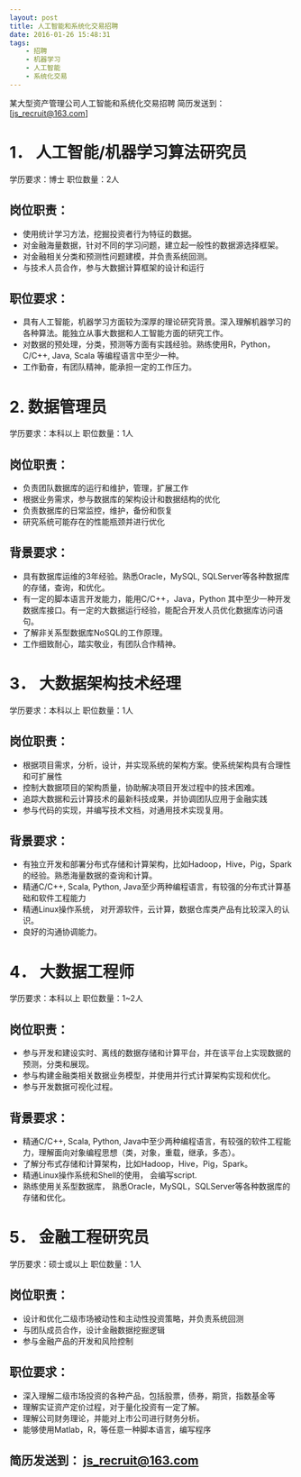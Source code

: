 ```yaml
---
layout: post
title: 人工智能和系统化交易招聘
date: 2016-01-26 15:48:31
tags: 
	- 招聘
	- 机器学习
	- 人工智能
	- 系统化交易
---
```



某大型资产管理公司人工智能和系统化交易招聘
简历发送到： [js_recruit@163.com]

 
 

# 1．  人工智能/机器学习算法研究员

学历要求：博士
职位数量：2人

## 岗位职责：
* 使用统计学习方法，挖掘投资者行为特征的数据。
* 对金融海量数据，针对不同的学习问题，建立起一般性的数据源选择框架。
* 对金融相关分类和预测性问题建模，并负责系统回测。
* 与技术人员合作，参与大数据计算框架的设计和运行
<!-- more -->

## 职位要求：
* 具有人工智能，机器学习方面较为深厚的理论研究背景。深入理解机器学习的各种算法。能独立从事大数据和人工智能方面的研究工作。
* 对数据的预处理，分类，预测等方面有实践经验。熟练使用R，Python，C/C++, Java, Scala 等编程语言中至少一种。
* 工作勤奋，有团队精神，能承担一定的工作压力。
 

# 2.  数据管理员

学历要求：本科以上
职位数量：1人

## 岗位职责：
* 负责团队数据库的运行和维护，管理，扩展工作
* 根据业务需求，参与数据库的架构设计和数据结构的优化
* 负责数据库的日常监控，维护，备份和恢复
* 研究系统可能存在的性能瓶颈并进行优化

## 背景要求：
* 具有数据库运维的3年经验。熟悉Oracle，MySQL, SQLServer等各种数据库的存储，查询，和优化。
* 有一定的脚本语言开发能力，能用C/C++，Java，Python 其中至少一种开发数据库接口。有一定的大数据运行经验，能配合开发人员优化数据库访问语句。
* 了解非关系型数据库NoSQL的工作原理。
* 工作细致耐心，踏实敬业，有团队合作精神。

 

# 3．  大数据架构技术经理

学历要求：本科以上
职位数量：1人

## 岗位职责：
* 根据项目需求，分析，设计，并实现系统的架构方案。使系统架构具有合理性和可扩展性
* 控制大数据项目的架构质量，协助解决项目开发过程中的技术困难。
* 追踪大数据和云计算技术的最新科技成果，并协调团队应用于金融实践
* 参与代码的实现，并编写技术文档，对通用技术实现复用。

## 背景要求：
* 有独立开发和部署分布式存储和计算架构，比如Hadoop，Hive，Pig，Spark的经验。熟悉海量数据的查询和计算。
* 精通C/C++, Scala, Python, Java至少两种编程语言，有较强的分布式计算基础和软件工程能力
* 精通Linux操作系统， 对开源软件，云计算，数据仓库类产品有比较深入的认识。
* 良好的沟通协调能力。

 

# 4．  大数据工程师

学历要求：本科以上
职位数量：1~2人

## 岗位职责：
* 参与开发和建设实时、离线的数据存储和计算平台，并在该平台上实现数据的预测，分类和展现。
* 参与构建金融类相关数据业务模型，并使用并行式计算架构实现和优化。
* 参与开发数据可视化过程。
 

## 背景要求：
* 精通C/C++, Scala, Python, Java中至少两种编程语言，有较强的软件工程能力，理解面向对象编程思想（类，对象，重载，继承，多态）。
* 了解分布式存储和计算架构，比如Hadoop，Hive，Pig，Spark。
* 精通Linux操作系统和Shell的使用， 会编写script.
* 熟练使用关系型数据库， 熟悉Oracle，MySQL，SQLServer等各种数据库的存储和优化。

 

# 5．  金融工程研究员

学历要求：硕士或以上
职位数量：1人

## 岗位职责：
* 设计和优化二级市场被动性和主动性投资策略，并负责系统回测
* 与团队成员合作，设计金融数据挖掘逻辑
* 参与金融产品的开发和风险控制


## 职位要求：
* 深入理解二级市场投资的各种产品，包括股票，债券，期货，指数基金等
* 理解实证资产定价过程，对于量化投资有一定了解。
* 理解公司财务理论，并能对上市公司进行财务分析。
* 能够使用Matlab，R，等任意一种脚本语言，编写程序

 

## 简历发送到： [js_recruit@163.com](js_recruit@163.com)